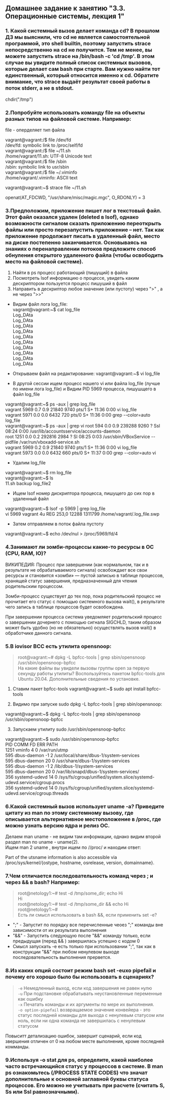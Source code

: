 ## Домашнее задание к занятию "3.3. Операционные системы, лекция 1"

### 1. Какой системный вызов делает команда cd? В прошлом ДЗ мы выяснили, что cd не является самостоятельной программой, это shell builtin, поэтому запустить strace непосредственно на cd не получится. Тем не менее, вы можете запустить strace на /bin/bash -c 'cd /tmp'. В этом случае вы увидите полный список системных вызовов, которые делает сам bash при старте. Вам нужно найти тот единственный, который относится именно к cd. Обратите внимание, что strace выдаёт результат своей работы в поток stderr, а не в stdout.

chdir("/tmp")

### 2.Попробуйте использовать команду file на объекты разных типов на файловой системе. Например:

file - оперделяет тип файла  

vagrant@vagrant:/$ file /dev/fd  
/dev/fd: symbolic link to /proc/self/fd  
vagrant@vagrant:/$ file ~/11.sh  
/home/vagrant/11.sh: UTF-8 Unicode text  
vagrant@vagrant:/$ file /sbin  
/sbin: symbolic link to usr/sbin  
vagrant@vagrant:/$ file ~/.viminfo  
/home/vagrant/.viminfo: ASCII text  

vagrant@vagrant:~$ strace file ~/11.sh  

openat(AT_FDCWD, "/usr/share/misc/magic.mgc", O_RDONLY) = 3  

### 3.Предположим, приложение пишет лог в текстовый файл. Этот файл оказался удален (deleted в lsof), однако возможности сигналом сказать приложению переоткрыть файлы или просто перезапустить приложение – нет. Так как приложение продолжает писать в удаленный файл, место на диске постепенно заканчивается. Основываясь на знаниях о перенаправлении потоков предложите способ обнуления открытого удаленного файла (чтобы освободить место на файловой системе).



1. Найти в ps процесс работающий (пишущий) в файла
2. Посмотреть lsof информацию о процессе, увидеть каким дескриптором пользуется процесс пишуший в файл
3. Направить в дескриптор любое значение (или пустоту) через ">" , а не через ">>"

* Видим файл лога log_file:   
vagrant@vagrant:~$ cat log_file   
Log_DAta   
Log_DAta   
Log_DAta  
Log_DAta  
Log_DAta  
Log_DAta  
Log_DAta  
Log_DAta  
Log_DAta  
Log_DAta  

* Открываем файл на редактирование: 
vagrant@vagrant:~$ vi log_file  

* В другой сессии ищем процесс нашего vi или файла log_file (лучше по имени лога log_file) и Видим PID 5969 процесса, пишушщего в файл log_file

vagrant@vagrant:~$ ps -aux | grep log_file  
vagrant     5969  0.7  0.9  21840  9740 pts/1    S+   11:36   0:00 vi log_file  
vagrant     5971  0.0  0.0   6432   720 pts/0    S+   11:36   0:00 grep --color=auto log_file  
vagrant@vagrant:~$ ps -aux | grep vi
root         594  0.0  0.9 239288  9260 ?        Ssl  08:24   0:00 /usr/lib/accountsservice/accounts-daemon  
root        1251  0.0  0.2 292816  2984 ?        Sl   08:25   0:03 /usr/sbin/VBoxService --pidfile /var/run/vboxadd-service.sh  
vagrant     5969  0.2  0.9  21840  9740 pts/1    S+   11:36   0:00 vi log_file  
vagrant     5973  0.0  0.0   6432   660 pts/0    S+   11:37   0:00 grep --color=auto vi  

* Удалим log_file

vagrant@vagrant:~$ rm log_file  
vagrant@vagrant:~$ ls  
11.sh  backup  log_file2  

* Ищем lsof номер дискриптора процесса, пишущего до сих пор в удаленный файл

vagrant@vagrant:~$ lsof -p 5969 | grep log_file  
vi      5969 vagrant    4u   REG  253,0    12288 1311799 /home/vagrant/.log_file.swp  

* Затем отправляем в поток файла пустоту

vagrant@vagrant:~$ echo /dev/nul > /proc/5969/fd/4  



### 4.Занимают ли зомби-процессы какие-то ресурсы в ОС (CPU, RAM, IO)?

ВИКИПЕДИЯ:
Процесс при завершении (как нормальном, так и в результате не обрабатываемого сигнала) освобождает все свои ресурсы и становится «зомби» — пустой записью в таблице процессов, хранящей статус завершения, предназначенный для чтения родительским процессом.

Зомби-процесс существует до тех пор, пока родительский процесс не прочитает его статус с помощью системного вызова wait(), в результате чего запись в таблице процессов будет освобождена.

При завершении процесса система уведомляет родительский процесс о завершении дочернего с помощью сигнала SIGCHLD, таким образом может быть удобно (но не обязательно) осуществлять вызов wait() в обработчике данного сигнала.

### 5.В iovisor BCC есть утилита opensnoop: 

>root@vagrant:~# dpkg -L bpfcc-tools | grep sbin/opensnoop  
/usr/sbin/opensnoop-bpfcc  
На какие файлы вы увидели вызовы группы open за первую секунду работы утилиты? Воспользуйтесь пакетом bpfcc-tools для Ubuntu 20.04. Дополнительные сведения по установке.  

1. Ставим пакет bpfcc-tools vagrant@vagrant:~$ sudo apt install bpfcc-tools  

2. Видимо при запуске sudo dpkg -L bpfcc-tools | grep sbin/opensnoop:  

vagrant@vagrant:~$ dpkg -L bpfcc-tools | grep sbin/opensnoop  
/usr/sbin/opensnoop-bpfcc  

3. Запускаем утилиту sudo /usr/sbin/opensnoop-bpfcc  

vagrant@vagrant:~$ sudo /usr/sbin/opensnoop-bpfcc  
PID    COMM               FD ERR PATH  
1251   vminfo              4   0 /var/run/utmp  
595    dbus-daemon        -1   2 /usr/local/share/dbus-1/system-services  
595    dbus-daemon        20   0 /usr/share/dbus-1/system-services  
595    dbus-daemon        -1   2 /lib/dbus-1/system-services  
595    dbus-daemon        20   0 /var/lib/snapd/dbus-1/system-services/  
356    systemd-udevd      14   0 /sys/fs/cgroup/unified/system.slice/systemd-udevd.service/cgroup.procs  
356    systemd-udevd      14   0 /sys/fs/cgroup/unified/system.slice/systemd-udevd.service/cgroup.threads  

### 6.Какой системный вызов использует uname -a? Приведите цитату из man по этому системному вызову, где описывается альтернативное местоположение в /proc, где можно узнать версию ядра и релиз ОС.

Делаем man uname - не видим там информации, однако видим второй раздел man по uname - uname(2).  
Ищем man 2 uname , внутри ищем по //proc/ и находим ответ:  

Part of the utsname information is also accessible via /proc/sys/kernel/{ostype, hostname, osrelease, version, domainname}.  

### 7.Чем отличается последовательность команд через ; и через && в bash? Например:

>root@netology1:~# test -d /tmp/some_dir; echo Hi  
Hi  
root@netology1:~# test -d /tmp/some_dir && echo Hi  
root@netology1:~#  
Есть ли смысл использовать в bash &&, если применить set -e?  

* ";" - Запустит по порядку все перечисленные чеоез ";" команды вне зависимости от их результата выполнения
* "&&" - Запустить следующую после "&&" команду только, если предыдущая (перед && ) завершилась успешно с кодом 0
* Смысл запускать -e есть только при использовании ";", так как в конструкции "&&" при любом ненулевом выходе последовательность выполнения прервется. 

### 8.Из каких опций состоит режим bash set -euxo pipefail и почему его хорошо было бы использовать в сценариях?

>`-e` Немедленный выход, если код завершения не равен нулю   
`-u` При подстановке обрабатывать неустановленные переменные как ошибку  
`-x` Печатать команды и их аргументы по мере их выполнения.   
`-o option-pipefail` возвращаемое значение конвейера - это статус последней команды для выхода с ненулевым статусом или ноль, если ни одна команда не завершилась с ненулевым статусом  

Повыситт детализацию ошибок, завершит сценарий, если код звершения отличен от 0 на любом месте выполнения, кроме последней комманды.


### 9.Используя -o stat для ps, определите, какой наиболее часто встречающийся статус у процессов в системе. В man ps ознакомьтесь (/PROCESS STATE CODES) что значат дополнительные к основной заглавной буквы статуса процессов. Его можно не учитывать при расчете (считать S, Ss или Ssl равнозначными).




